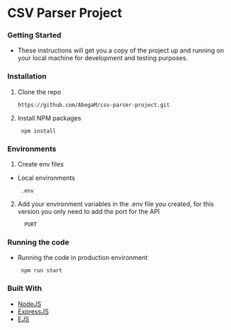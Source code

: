 # CSV Parser Project

### Getting Started

- These instructions will get you a copy of the project up and running on your local machine for development and testing purposes.

### Installation

1.  Clone the repo
    ```
    https://github.com/AbegaM/csv-parser-project.git
    ```
2.  Install NPM packages
    ```
     npm install
    ```

### Environments

1.  Create env files

- Local environments
  ```
   .env
  ```

2.  Add your environment variables in the .env file you created, for this version you only need to add the port for the API

    ```
      PORT

    ```

### Running the code

- Running the code in production environment
  ```
   npm run start
  ```

### Built With

- [NodeJS](https://nodejs.org/en/)
- [ExpressJS](https://expressjs.com/)
- [EJS](https://ejs.co/)
